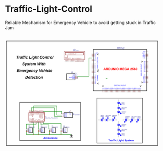 # Traffic-Light-Control
Reliable Mechanism for Emergency Vehicle to avoid getting stuck in Traffic Jam  

<br>
<img src ="Schematic Traffic Light Control System.png" alt"#">
